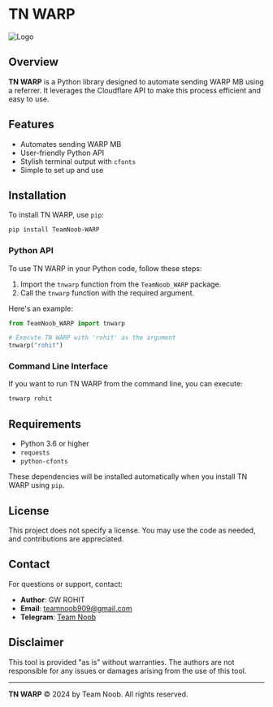 # TN WARP

![Logo](http://birthday-wish-from-rohit.000.pe/TN.jpg)

## Overview

**TN WARP** is a Python library designed to automate sending WARP MB using a referrer. It leverages the Cloudflare API to make this process efficient and easy to use.

## Features

- Automates sending WARP MB
- User-friendly Python API
- Stylish terminal output with `cfonts`
- Simple to set up and use

## Installation

To install TN WARP, use `pip`:

```bash
pip install TeamNoob-WARP
```

### Python API

To use TN WARP in your Python code, follow these steps:

1. Import the `tnwarp` function from the `TeamNoob_WARP` package.
2. Call the `tnwarp` function with the required argument.

Here's an example:

```python
from TeamNoob_WARP import tnwarp

# Execute TN WARP with 'rohit' as the argument
tnwarp("rohit")
```

### Command Line Interface

If you want to run TN WARP from the command line, you can execute:

```bash
tnwarp rohit
```

## Requirements

- Python 3.6 or higher
- `requests`
- `python-cfonts`

These dependencies will be installed automatically when you install TN WARP using `pip`.

## License

This project does not specify a license. You may use the code as needed, and contributions are appreciated.

## Contact

For questions or support, contact:

- **Author**: GW ROHIT
- **Email**: teamnoob909@gmail.com
- **Telegram**: [Team Noob](https://t.me/TeamNoob_Official)

## Disclaimer

This tool is provided "as is" without warranties. The authors are not responsible for any issues or damages arising from the use of this tool.

---

**TN WARP** © 2024 by Team Noob. All rights reserved.
